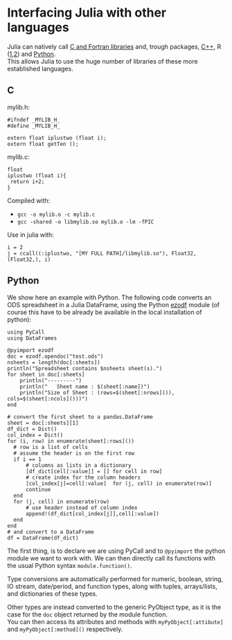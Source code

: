 # Interfacing Julia with other languages

Julia can natively call [C and Fortran libraries](http://docs.julialang.org/en/release-0.5/manual/calling-c-and-fortran-code/) and, trough packages, [C++](https://github.com/timholy/Cpp.jl), R ([1](https://github.com/JuliaInterop/RCall.jl),[2](https://github.com/lgautier/Rif.jl)) and [Python](https://github.com/JuliaPy/PyCall.jl).  
This allows Julia to use the huge number of libraries of these more established languages.

## C

mylib.h:
```
#ifndef _MYLIB_H_
#define _MYLIB_H_

extern float iplustwo (float i);
extern float getTen ();
```

mylib.c:
```
float
iplustwo (float i){
 return i+2;
}
```

Compiled with:
 - `gcc -o mylib.o -c mylib.c`
 - `gcc -shared -o libmylib.so mylib.o -lm -fPIC`

Use in julia with:
```
i = 2
j = ccall((:iplustwo, "[MY FULL PATH]/libmylib.so"), Float32, (Float32,), i)
```

## Python
We show here an example with Python. The following code converts an ODS spreadsheet in a Julia DataFrame, using the Python [ezodf](https://github.com/T0ha/ezodf) module (of course this have to be already be available in the local installation of python): 

```
using PyCall
using DataFrames

@pyimport ezodf
doc = ezodf.opendoc("test.ods")
nsheets = length(doc[:sheets])
println("Spreadsheet contains $nsheets sheet(s).")
for sheet in doc[:sheets]
    println("---------")
    println("   Sheet name : $(sheet[:name])")
    println("Size of Sheet : (rows=$(sheet[:nrows]()), cols=$(sheet[:ncols]()))")
end

# convert the first sheet to a pandas.DataFrame
sheet = doc[:sheets][1]
df_dict = Dict()
col_index = Dict()
for (i, row) in enumerate(sheet[:rows]())
  # row is a list of cells
  # assume the header is on the first row
  if i == 1
      # columns as lists in a dictionary
      [df_dict[cell[:value]] = [] for cell in row]
      # create index for the column headers
      [col_index[j]=cell[:value]  for (j, cell) in enumerate(row)]
      continue
  end
  for (j, cell) in enumerate(row)
      # use header instead of column index
      append!(df_dict[col_index[j]],cell[:value])
  end
end
# and convert to a DataFrame
df = DataFrame(df_dict)
```

The first thing, is to declare we are using PyCall and to `@pyimport` the python module we want to work with.
We can then directly call its functions with the usual Python syntax `module.function()`.

Type conversions are automatically performed for numeric, boolean, string, IO stream, date/period, and function types, along with tuples, arrays/lists, and dictionaries of these types.

Other types are instead converted to the generic PyObject type, as it is the case for the `doc` object returned by the module function.  
You can then access its attributes and methods with `myPyObject[:attibute]` and `myPyObject[:method]()` respectively.



